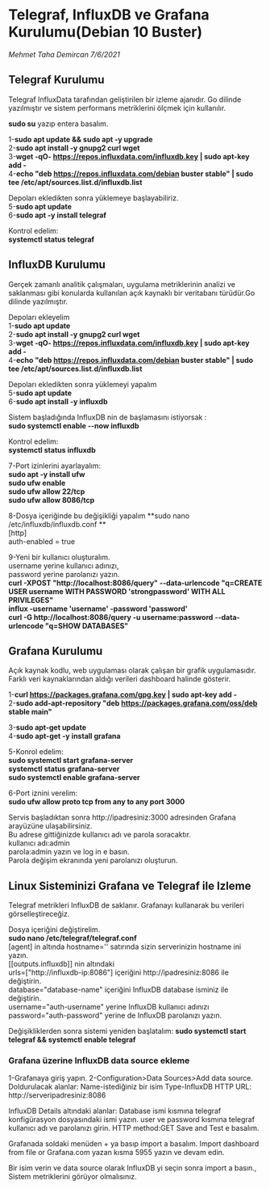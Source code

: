 # Telegraf, InfluxDB ve Grafana Kurulumu(Debian 10 Buster)
*Mehmet Taha Demircan  7/6/2021*


## Telegraf Kurulumu 

Telegraf InfluxData tarafından geliştirilen bir izleme ajanıdır.
Go dilinde yazılmıştır ve sistem performans metriklerini ölçmek için kullanılır.

**sudo su** yazıp entera basalım. 

1-**sudo apt update && sudo apt -y upgrade** \
2-**sudo apt install -y gnupg2 curl wget** \
3-**wget -qO- https://repos.influxdata.com/influxdb.key | sudo apt-key add -** \
4-**echo "deb https://repos.influxdata.com/debian buster stable" | sudo tee /etc/apt/sources.list.d/influxdb.list** 

Depoları ekledikten sonra yüklemeye başlayabiliriz. \
5-**sudo apt update** \
6-**sudo apt -y install telegraf** 

Kontrol edelim: \
**systemctl status telegraf** 



## InfluxDB Kurulumu

Gerçek zamanlı analitik çalışmaları, uygulama metriklerinin analizi ve saklanması gibi 
konularda kullanılan açık kaynaklı bir veritabanı türüdür.Go dilinde yazılmıştır.


Depoları ekleyelim \
1-**sudo apt update** \
2-**sudo apt install -y gnupg2 curl wget** \
3-**wget -qO- https://repos.influxdata.com/influxdb.key | sudo apt-key add -** \
4-**echo "deb https://repos.influxdata.com/debian buster stable" | sudo tee /etc/apt/sources.list.d/influxdb.list** 

Depoları ekledikten sonra yüklemeyi yapalım\
5-**sudo apt update**\
6-**sudo apt install -y influxdb**

Sistem başladığında InfluxDB nin de başlamasını istiyorsak :\
**sudo systemctl enable --now influxdb**

Kontrol edelim:\
**systemctl status influxdb**

7-Port izinlerini ayarlayalım:\
**sudo apt -y install ufw**\
**sudo ufw enable**\
**sudo ufw allow 22/tcp**\
**sudo ufw allow 8086/tcp**

8-Dosya içeriğinde bu değişikliği yapalım
**sudo nano /etc/influxdb/influxdb.conf ** \
[http]\
 auth-enabled = true
 
9-Yeni bir kullanıcı oluşturalım. \
username yerine kullanıcı adınızı,\
password yerine parolanızı yazın.\
**curl -XPOST "http://localhost:8086/query" --data-urlencode "q=CREATE USER username WITH PASSWORD 'strongpassword' WITH ALL PRIVILEGES"**\
**influx -username 'username' -password 'password'**\
**curl -G http://localhost:8086/query -u username:password --data-urlencode "q=SHOW DATABASES"**


## Grafana Kurulumu

Açık kaynak kodlu, web uygulaması olarak çalışan bir grafik uygulamasıdır.
Farklı veri kaynaklarından aldığı verileri dashboard halinde gösterir.


1-**curl https://packages.grafana.com/gpg.key | sudo apt-key add -**\
2-**sudo add-apt-repository "deb https://packages.grafana.com/oss/deb stable main"**

3-**sudo apt-get update**\
4-**sudo apt-get -y install grafana**

5-Konrol edelim:\
**sudo systemctl start grafana-server**\
**systemctl status grafana-server**\
**sudo systemctl enable grafana-server**

6-Port iznini verelim:\
**sudo ufw allow proto tcp from any to any port 3000**

Servis başladıktan sonra http://ipadresiniz:3000 adresinden Grafana arayüzüne ulaşabilirsiniz.\
Bu adrese gittiğinizde kullanıcı adı ve parola soracaktır.\
kullanıcı adı:admin\
parola:admin yazın ve log in e basın.\
Parola değişim ekranında yeni parolanızı oluşturun.

## Linux Sisteminizi Grafana ve Telegraf ile Izleme

Telegraf metrikleri InfluxDB de saklanır.
Grafanayı kullanarak bu verileri görselleştireceğiz.

Dosya içeriğini değiştirelim.\
**sudo nano /etc/telegraf/telegraf.conf**\
[agent] in altında hostname='' satırında sizin serverinizin hostname ini yazın.\
[[outputs.influxdb]] nin altındaki \
urls=["http://influxdb-ip:8086"] içeriğini http://ipadresiniz:8086 ile değiştirin.\
database="database-name" içeriğini InfluxDB database isminiz ile değiştirin.\
username="auth-username" yerine InfluxDB kullanıcı adınızı\
password="auth-password" yerine de InfluxDB parolanızı yazın.

Değişikliklerden sonra sistemi yeniden başlatalım:
**sudo systemctl start telegraf && systemctl enable telegraf**

### Grafana üzerine InfluxDB data source ekleme

1-Grafanaya giriş yapın.
2-Configuration>Data Sources>Add data source.
Doldurulacak alanlar:
Name-istediğiniz bir isim
Type-InfluxDB
HTTP URL: http://serveripadresiniz:8086

InfluxDB Details altındaki alanlar:
Database ismi kısmına telegraf konfigürasyon dosyasındaki ismi yazın.
user ve password kısmına telegraf kullanıcı adı ve parolanızı girin.
HTTP method:GET
Save and Test e basalım.

Grafanada soldaki menüden + ya basıp import a basalım.
Import dashboard from file or Grafana.com yazan kısma 5955 yazın ve devam edin.

Bir isim verin ve data source olarak InfluxDB yi seçin sonra import a basın.,
Sistem metriklerini görüyor olmalısınız.




